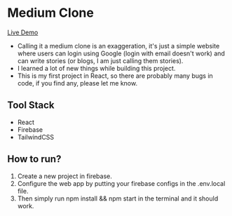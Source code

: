 # Medium Clone

[Live Demo](https://medium-clone-dev-e3730.web.app/)

* Calling it a medium clone is an exaggeration, it's just a simple website where users can login using Google (login with email doesn't work) and can write stories (or blogs, I am just calling them stories).
* I learned a lot of new things while building this project.
* This is my first project in React, so there are probably many bugs in code, if you find any, please let me know.

## Tool Stack
* React
* Firebase
* TailwindCSS



## How to run?
1. Create a new project in firebase.
2. Configure the web app by putting your firebase configs in the .env.local file.
3. Then simply run npm install && npm start in the terminal and it should work.

